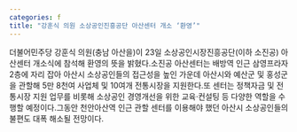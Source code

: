 ```yaml
---
categories: f
title: "강훈식 의원 소상공인진흥공단 아산센터 개소 ‘환영’"
---
```

더불어민주당 강훈식 의원(충남 아산을)이 23일 소상공인시장진흥공단(이하 소진공) 아산센터 개소식에 참석해 환영의 뜻을 밝혔다.소진공 아산센터는 배방역 인근 삼영프라자 2층에 자리 잡아 아산시 소상공인들의 접근성을 높인 가운데 아산시와 예산군 및 홍성군을 관할해 5만 8천여 사업체 및 10여개 전통시장을 지원한다.또 센터는 정책자금 및 전통시장 지원 업무를 비롯해 소상공인 경영개선을 위한 교육·컨설팅 등 다양한 역할을 수행할 예정이다.그동안 천안아산역 인근 관할 센터를 이용해야 했던 아산시 소상공인들의 불편도 대폭 해소될 전망이다.